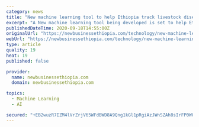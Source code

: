 ```yaml
---
category: news
title: "New machine learning tool to help Ethiopia track livestock diseases"
excerpt: "A New machine learning tool being developed is set to help Ethiopia track animal diseases, mainly livestock diseases enabling the government to make evidence-based decision making. The tool has been shown to reduce the process of analysing disparate animal health literature from up to three months to just a matter of hours for one country."
publishedDateTime: 2020-09-18T14:55:00Z
originalUrl: "https://newbusinessethiopia.com/technology/new-machine-learning-tool-to-help-ethiopia-track-livestock-diseases/"
webUrl: "https://newbusinessethiopia.com/technology/new-machine-learning-tool-to-help-ethiopia-track-livestock-diseases/"
type: article
quality: 19
heat: 19
published: false

provider:
  name: newbusinessethiopia.com
  domain: newbusinessethiopia.com

topics:
  - Machine Learning
  - AI

secured: "+EB2wuzR7IZM4lVrZrjV65WFdBWD8A9Qng1kGl1pRgiAzJWnSZAh8sIrFP0WOtAA9ipPY0z7qnR3llUx0nb4fYvukEKW+hSfxDRr5jG5D1yIwYNSzrRCVUaq8fimrgKl+1NoMUa+nBFT1l5Yc3Ba9LfS+Tj+J+iM3jtAcY2+QSqbThXJRybxpjLHjbg7OIfmRr+GaP6s+lkqEJp4LtL2eHYL8WcjHQVqyVoFS8BLG9hk+sklIVlRHpOrnKj/245/hTL9sSaoYVkUsZbUbbmMMbF/AmbCzlDT8gKQ25xyhGFuUzlO6ikNsK5JrbQHXKYWvc7kgGaDxY25x/FdkHUWeJ4m0iMm9uYgdWQvcI2uPT8=;DBbethDVb20IiLa0SLqhDg=="
---
```


